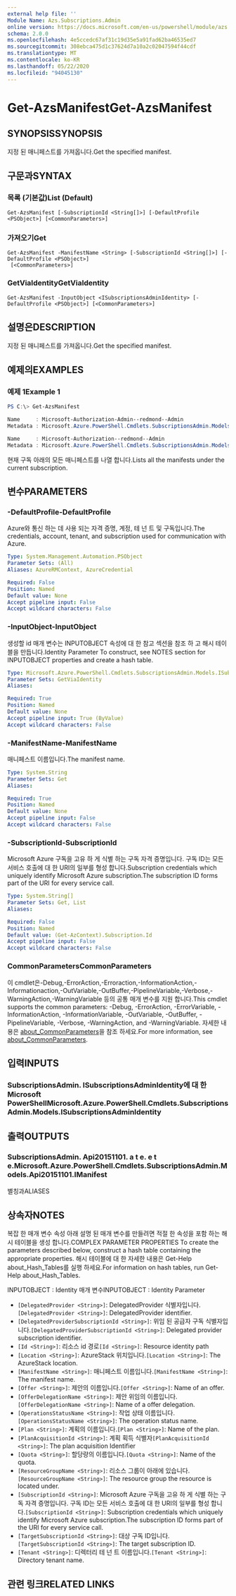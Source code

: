 ```yaml
---
external help file: ''
Module Name: Azs.Subscriptions.Admin
online version: https://docs.microsoft.com/en-us/powershell/module/azs.subscriptions.admin/get-azsmanifest
schema: 2.0.0
ms.openlocfilehash: 4e5ccedc67af31c19d35e5a91fad62ba46535ed7
ms.sourcegitcommit: 308ebca475d1c37624d7a10a2c02047594f44cdf
ms.translationtype: MT
ms.contentlocale: ko-KR
ms.lasthandoff: 05/22/2020
ms.locfileid: "94045130"
---
```

# <span data-ttu-id="f582d-101">Get-AzsManifest</span><span class="sxs-lookup"><span data-stu-id="f582d-101">Get-AzsManifest</span></span>

## <span data-ttu-id="f582d-102">SYNOPSIS</span><span class="sxs-lookup"><span data-stu-id="f582d-102">SYNOPSIS</span></span>
<span data-ttu-id="f582d-103">지정 된 매니페스트를 가져옵니다.</span><span class="sxs-lookup"><span data-stu-id="f582d-103">Get the specified manifest.</span></span>

## <span data-ttu-id="f582d-104">구문과</span><span class="sxs-lookup"><span data-stu-id="f582d-104">SYNTAX</span></span>

### <span data-ttu-id="f582d-105">목록 (기본값)</span><span class="sxs-lookup"><span data-stu-id="f582d-105">List (Default)</span></span>
```
Get-AzsManifest [-SubscriptionId <String[]>] [-DefaultProfile <PSObject>] [<CommonParameters>]
```

### <span data-ttu-id="f582d-106">가져오기</span><span class="sxs-lookup"><span data-stu-id="f582d-106">Get</span></span>
```
Get-AzsManifest -ManifestName <String> [-SubscriptionId <String[]>] [-DefaultProfile <PSObject>]
 [<CommonParameters>]
```

### <span data-ttu-id="f582d-107">GetViaIdentity</span><span class="sxs-lookup"><span data-stu-id="f582d-107">GetViaIdentity</span></span>
```
Get-AzsManifest -InputObject <ISubscriptionsAdminIdentity> [-DefaultProfile <PSObject>] [<CommonParameters>]
```

## <span data-ttu-id="f582d-108">설명은</span><span class="sxs-lookup"><span data-stu-id="f582d-108">DESCRIPTION</span></span>
<span data-ttu-id="f582d-109">지정 된 매니페스트를 가져옵니다.</span><span class="sxs-lookup"><span data-stu-id="f582d-109">Get the specified manifest.</span></span>

## <span data-ttu-id="f582d-110">예제의</span><span class="sxs-lookup"><span data-stu-id="f582d-110">EXAMPLES</span></span>

### <span data-ttu-id="f582d-111">예제 1</span><span class="sxs-lookup"><span data-stu-id="f582d-111">Example 1</span></span>
```powershell
PS C:\> Get-AzsManifest

Name     : Microsoft-Authorization-Admin--redmond--Admin
Metadata : Microsoft.Azure.PowerShell.Cmdlets.SubscriptionsAdmin.Models.Api20151101.ManifestMetadata

Name     : Microsoft-Authorization--redmond--Admin
Metadata : Microsoft.Azure.PowerShell.Cmdlets.SubscriptionsAdmin.Models.Api20151101.ManifestMetadata
```

<span data-ttu-id="f582d-112">현재 구독 아래의 모든 매니페스트를 나열 합니다.</span><span class="sxs-lookup"><span data-stu-id="f582d-112">Lists all the manifests under the current subscription.</span></span>

## <span data-ttu-id="f582d-113">변수</span><span class="sxs-lookup"><span data-stu-id="f582d-113">PARAMETERS</span></span>

### <span data-ttu-id="f582d-114">-DefaultProfile</span><span class="sxs-lookup"><span data-stu-id="f582d-114">-DefaultProfile</span></span>
<span data-ttu-id="f582d-115">Azure와 통신 하는 데 사용 되는 자격 증명, 계정, 테 넌 트 및 구독입니다.</span><span class="sxs-lookup"><span data-stu-id="f582d-115">The credentials, account, tenant, and subscription used for communication with Azure.</span></span>

```yaml
Type: System.Management.Automation.PSObject
Parameter Sets: (All)
Aliases: AzureRMContext, AzureCredential

Required: False
Position: Named
Default value: None
Accept pipeline input: False
Accept wildcard characters: False

```

### <span data-ttu-id="f582d-116">-InputObject</span><span class="sxs-lookup"><span data-stu-id="f582d-116">-InputObject</span></span>
<span data-ttu-id="f582d-117">생성할 id 매개 변수는 INPUTOBJECT 속성에 대 한 참고 섹션을 참조 하 고 해시 테이블을 만듭니다.</span><span class="sxs-lookup"><span data-stu-id="f582d-117">Identity Parameter To construct, see NOTES section for INPUTOBJECT properties and create a hash table.</span></span>

```yaml
Type: Microsoft.Azure.PowerShell.Cmdlets.SubscriptionsAdmin.Models.ISubscriptionsAdminIdentity
Parameter Sets: GetViaIdentity
Aliases:

Required: True
Position: Named
Default value: None
Accept pipeline input: True (ByValue)
Accept wildcard characters: False

```

### <span data-ttu-id="f582d-118">-ManifestName</span><span class="sxs-lookup"><span data-stu-id="f582d-118">-ManifestName</span></span>
<span data-ttu-id="f582d-119">매니페스트 이름입니다.</span><span class="sxs-lookup"><span data-stu-id="f582d-119">The manifest name.</span></span>

```yaml
Type: System.String
Parameter Sets: Get
Aliases:

Required: True
Position: Named
Default value: None
Accept pipeline input: False
Accept wildcard characters: False

```

### <span data-ttu-id="f582d-120">-SubscriptionId</span><span class="sxs-lookup"><span data-stu-id="f582d-120">-SubscriptionId</span></span>
<span data-ttu-id="f582d-121">Microsoft Azure 구독을 고유 하 게 식별 하는 구독 자격 증명입니다. 구독 ID는 모든 서비스 호출에 대 한 URI의 일부를 형성 합니다.</span><span class="sxs-lookup"><span data-stu-id="f582d-121">Subscription credentials which uniquely identify Microsoft Azure subscription.The subscription ID forms part of the URI for every service call.</span></span>

```yaml
Type: System.String[]
Parameter Sets: Get, List
Aliases:

Required: False
Position: Named
Default value: (Get-AzContext).Subscription.Id
Accept pipeline input: False
Accept wildcard characters: False

```

### <span data-ttu-id="f582d-122">CommonParameters</span><span class="sxs-lookup"><span data-stu-id="f582d-122">CommonParameters</span></span>
<span data-ttu-id="f582d-123">이 cmdlet은-Debug,-ErrorAction,-Erroraction,-InformationAction,-Informationaction,-OutVariable,-OutBuffer,-PipelineVariable,-Verbose,-WarningAction,-WarningVariable 등의 공통 매개 변수를 지원 합니다.</span><span class="sxs-lookup"><span data-stu-id="f582d-123">This cmdlet supports the common parameters: -Debug, -ErrorAction, -ErrorVariable, -InformationAction, -InformationVariable, -OutVariable, -OutBuffer, -PipelineVariable, -Verbose, -WarningAction, and -WarningVariable.</span></span> <span data-ttu-id="f582d-124">자세한 내용은 [about_CommonParameters](http://go.microsoft.com/fwlink/?LinkID=113216)을 참조 하세요.</span><span class="sxs-lookup"><span data-stu-id="f582d-124">For more information, see [about_CommonParameters](http://go.microsoft.com/fwlink/?LinkID=113216).</span></span>

## <span data-ttu-id="f582d-125">입력</span><span class="sxs-lookup"><span data-stu-id="f582d-125">INPUTS</span></span>

### <span data-ttu-id="f582d-126">SubscriptionsAdmin. ISubscriptionsAdminIdentity에 대 한 Microsoft PowerShell</span><span class="sxs-lookup"><span data-stu-id="f582d-126">Microsoft.Azure.PowerShell.Cmdlets.SubscriptionsAdmin.Models.ISubscriptionsAdminIdentity</span></span>

## <span data-ttu-id="f582d-127">출력</span><span class="sxs-lookup"><span data-stu-id="f582d-127">OUTPUTS</span></span>

### <span data-ttu-id="f582d-128">SubscriptionsAdmin. Api20151101. a t e. e t e.</span><span class="sxs-lookup"><span data-stu-id="f582d-128">Microsoft.Azure.PowerShell.Cmdlets.SubscriptionsAdmin.Models.Api20151101.IManifest</span></span>

<span data-ttu-id="f582d-129">별칭과</span><span class="sxs-lookup"><span data-stu-id="f582d-129">ALIASES</span></span>

## <span data-ttu-id="f582d-130">상속자</span><span class="sxs-lookup"><span data-stu-id="f582d-130">NOTES</span></span>

<span data-ttu-id="f582d-131">복잡 한 매개 변수 속성 아래 설명 된 매개 변수를 만들려면 적절 한 속성을 포함 하는 해시 테이블을 생성 합니다.</span><span class="sxs-lookup"><span data-stu-id="f582d-131">COMPLEX PARAMETER PROPERTIES To create the parameters described below, construct a hash table containing the appropriate properties.</span></span> <span data-ttu-id="f582d-132">해시 테이블에 대 한 자세한 내용은 Get-Help about_Hash_Tables를 실행 하세요.</span><span class="sxs-lookup"><span data-stu-id="f582d-132">For information on hash tables, run Get-Help about_Hash_Tables.</span></span>

<span data-ttu-id="f582d-133">INPUTOBJECT <ISubscriptionsAdminIdentity> : Identity 매개 변수</span><span class="sxs-lookup"><span data-stu-id="f582d-133">INPUTOBJECT <ISubscriptionsAdminIdentity>: Identity Parameter</span></span>
  - <span data-ttu-id="f582d-134">`[DelegatedProvider <String>]`: DelegatedProvider 식별자입니다.</span><span class="sxs-lookup"><span data-stu-id="f582d-134">`[DelegatedProvider <String>]`: DelegatedProvider identifier.</span></span>
  - <span data-ttu-id="f582d-135">`[DelegatedProviderSubscriptionId <String>]`: 위임 된 공급자 구독 식별자입니다.</span><span class="sxs-lookup"><span data-stu-id="f582d-135">`[DelegatedProviderSubscriptionId <String>]`: Delegated provider subscription identifier.</span></span>
  - <span data-ttu-id="f582d-136">`[Id <String>]`: 리소스 id 경로</span><span class="sxs-lookup"><span data-stu-id="f582d-136">`[Id <String>]`: Resource identity path</span></span>
  - <span data-ttu-id="f582d-137">`[Location <String>]`: AzureStack 위치입니다.</span><span class="sxs-lookup"><span data-stu-id="f582d-137">`[Location <String>]`: The AzureStack location.</span></span>
  - <span data-ttu-id="f582d-138">`[ManifestName <String>]`: 매니페스트 이름입니다.</span><span class="sxs-lookup"><span data-stu-id="f582d-138">`[ManifestName <String>]`: The manifest name.</span></span>
  - <span data-ttu-id="f582d-139">`[Offer <String>]`: 제안의 이름입니다.</span><span class="sxs-lookup"><span data-stu-id="f582d-139">`[Offer <String>]`: Name of an offer.</span></span>
  - <span data-ttu-id="f582d-140">`[OfferDelegationName <String>]`: 제안 위임의 이름입니다.</span><span class="sxs-lookup"><span data-stu-id="f582d-140">`[OfferDelegationName <String>]`: Name of a offer delegation.</span></span>
  - <span data-ttu-id="f582d-141">`[OperationsStatusName <String>]`: 작업 상태 이름입니다.</span><span class="sxs-lookup"><span data-stu-id="f582d-141">`[OperationsStatusName <String>]`: The operation status name.</span></span>
  - <span data-ttu-id="f582d-142">`[Plan <String>]`: 계획의 이름입니다.</span><span class="sxs-lookup"><span data-stu-id="f582d-142">`[Plan <String>]`: Name of the plan.</span></span>
  - <span data-ttu-id="f582d-143">`[PlanAcquisitionId <String>]`: 계획 획득 식별자</span><span class="sxs-lookup"><span data-stu-id="f582d-143">`[PlanAcquisitionId <String>]`: The plan acquisition Identifier</span></span>
  - <span data-ttu-id="f582d-144">`[Quota <String>]`: 할당량의 이름입니다.</span><span class="sxs-lookup"><span data-stu-id="f582d-144">`[Quota <String>]`: Name of the quota.</span></span>
  - <span data-ttu-id="f582d-145">`[ResourceGroupName <String>]`: 리소스 그룹이 아래에 있습니다.</span><span class="sxs-lookup"><span data-stu-id="f582d-145">`[ResourceGroupName <String>]`: The resource group the resource is located under.</span></span>
  - <span data-ttu-id="f582d-146">`[SubscriptionId <String>]`: Microsoft Azure 구독을 고유 하 게 식별 하는 구독 자격 증명입니다. 구독 ID는 모든 서비스 호출에 대 한 URI의 일부를 형성 합니다.</span><span class="sxs-lookup"><span data-stu-id="f582d-146">`[SubscriptionId <String>]`: Subscription credentials which uniquely identify Microsoft Azure subscription.The subscription ID forms part of the URI for every service call.</span></span>
  - <span data-ttu-id="f582d-147">`[TargetSubscriptionId <String>]`: 대상 구독 ID입니다.</span><span class="sxs-lookup"><span data-stu-id="f582d-147">`[TargetSubscriptionId <String>]`: The target subscription ID.</span></span>
  - <span data-ttu-id="f582d-148">`[Tenant <String>]`: 디렉터리 테 넌 트 이름입니다.</span><span class="sxs-lookup"><span data-stu-id="f582d-148">`[Tenant <String>]`: Directory tenant name.</span></span>

## <span data-ttu-id="f582d-149">관련 링크</span><span class="sxs-lookup"><span data-stu-id="f582d-149">RELATED LINKS</span></span>


